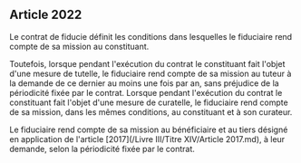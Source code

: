 Article 2022
----
Le contrat de fiducie définit les conditions dans lesquelles le fiduciaire rend
compte de sa mission au constituant.

Toutefois, lorsque pendant l'exécution du contrat le constituant fait l'objet
d'une mesure de tutelle, le fiduciaire rend compte de sa mission au tuteur à la
demande de ce dernier au moins une fois par an, sans préjudice de la périodicité
fixée par le contrat. Lorsque pendant l'exécution du contrat le constituant fait
l'objet d'une mesure de curatelle, le fiduciaire rend compte de sa mission, dans
les mêmes conditions, au constituant et à son curateur.

Le fiduciaire rend compte de sa mission au bénéficiaire et au tiers désigné en
application de l'article [2017](/Livre III/Titre XIV/Article 2017.md), à leur demande, selon la périodicité fixée par le
contrat.
